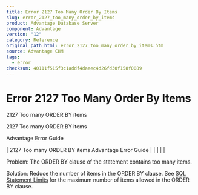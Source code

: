 ```yaml
---
title: Error 2127 Too Many Order By Items
slug: error_2127_too_many_order_by_items
product: Advantage Database Server
component: Advantage
version: "12"
category: Reference
original_path_html: error_2127_too_many_order_by_items.htm
source: Advantage CHM
tags:
  - error
checksum: 40111f515f3c1addf4daeec4d26fd30f158f0089
---
```


# Error 2127 Too Many Order By Items

2127 Too many ORDER BY items

2127 Too many ORDER BY items

Advantage Error Guide

| 2127 Too many ORDER BY items  Advantage Error Guide |  |  |  |  |

Problem: The ORDER BY clause of the statement contains too many items.

Solution: Reduce the number of items in the ORDER BY clause. See [SQL Statement Limits](master_sql_statement_limits.md) for the maximum number of items allowed in the ORDER BY clause.
